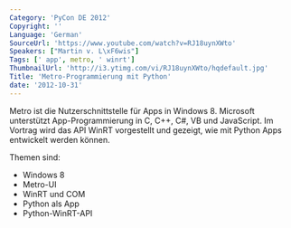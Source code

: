 ```yaml
---
Category: 'PyCon DE 2012'
Copyright: ''
Language: 'German'
SourceUrl: 'https://www.youtube.com/watch?v=RJ18uynXWto'
Speakers: ["Martin v. L\xF6wis"]
Tags: [' app', metro, ' winrt']
ThumbnailUrl: 'http://i3.ytimg.com/vi/RJ18uynXWto/hqdefault.jpg'
Title: 'Metro-Programmierung mit Python'
date: '2012-10-31'
---
```

Metro ist die Nutzerschnittstelle für Apps in Windows 8. Microsoft unterstützt
App-Programmierung in C, C++, C#, VB und JavaScript. Im Vortrag wird das API
WinRT vorgestellt und gezeigt, wie mit Python Apps entwickelt werden können.

Themen sind:

- Windows 8  
- Metro-UI  
- WinRT und COM  
- Python als App  
- Python-WinRT-API
